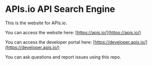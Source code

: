 # APIs.io API Search Engine
This is the website for APIs.io.

You can access the website here: [https://apis.io/](https://apis.io/)

You can access the developer portal here: [https://developer.apis.io/](https://developer.apis.io/)

You can ask questions and report issues using this repo.
